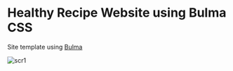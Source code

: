 # Healthy Recipe Website using Bulma CSS

Site template using [Bulma](https://bulma.io)

![scr1](https://github.com/user-attachments/assets/2e2cdfe5-8501-4f6c-99b9-97d6af3b30cd)
